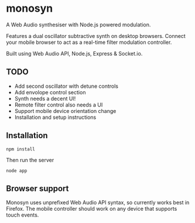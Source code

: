 monosyn
=======

A Web Audio synthesiser with Node.js powered modulation.

Features a dual oscillator subtractive synth on desktop browsers. Connect your mobile browser to act as a real-time filter modulation controller.

Built using Web Audio API, Node.js, Express & Socket.io.

TODO
----

* Add second oscillator with detune controls
* Add envolope control section
* Synth needs a decent UI!
* Remote filter control also needs a UI
* Support mobile device orientation change
* Installation and setup instructions

Installation
------------

`npm install`

Then run the server

`node app`

Browser support
---------------

Monosyn uses unprefixed Web Audio API syntax, so currently works best in Firefox. The mobile controller should work on any device that supports touch events.
